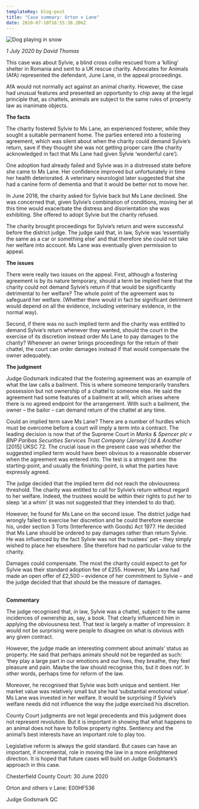 ```yaml
---
templateKey: blog-post
title: "Case summary: Orton v Lane"
date: 2020-07-10T16:55:38.206Z
---
```

![Dog playing in snow](/img/my-post-copy.png "Case summary: Orton v Lane")

<!--StartFragment-->

<!-- wp:paragraph -->

*1 July 2020 by David Thomas*

<!-- /wp:paragraph -->

<!-- wp:paragraph -->

This case was about Sylvie, a blind cross collie rescued from a ‘killing’ shelter in Romania and sent to a UK rescue charity. Advocates for Animals (AfA) represented the defendant, June Lane, in the appeal proceedings.

<!-- /wp:paragraph -->

<!-- wp:paragraph -->

AfA would not normally act against an animal charity. However, the case had unusual features and presented an opportunity to chip away at the legal principle that, as chattels, animals are subject to the same rules of property law as inanimate objects.

<!-- /wp:paragraph -->

<!-- wp:paragraph -->



<!-- /wp:paragraph -->

<!-- wp:paragraph -->



<!-- /wp:paragraph -->

<!-- wp:paragraph -->



<!-- /wp:paragraph -->

<!-- wp:paragraph -->



<!-- /wp:paragraph -->

<!-- wp:paragraph -->

**The facts**

<!-- /wp:paragraph -->

<!-- wp:paragraph -->

The charity fostered Sylvie to Ms Lane, an experienced fosterer, while they sought a suitable permanent home. The parties entered into a fostering agreement, which was silent about when the charity could demand Sylvie’s return, save if they thought she was not getting proper care (the charity acknowledged in fact that Ms Lane had given Sylvie ‘wonderful care’).

<!-- /wp:paragraph -->

<!-- wp:paragraph -->

One adoption had already failed and Sylvie was in a distressed state before she came to Ms Lane. Her confidence improved but unfortunately in time her health deteriorated. A veterinary neurologist later suggested that she had a canine form of dementia and that it would be better not to move her.

<!-- /wp:paragraph -->

<!-- wp:paragraph -->

In June 2018, the charity asked for Sylvie back but Ms Lane declined. She was concerned that, given Sylvie’s combination of conditions, moving her at this time would exacerbate the distress and disorientation she was exhibiting. She offered to adopt Sylvie but the charity refused.

<!-- /wp:paragraph -->

<!-- wp:paragraph -->

The charity brought proceedings for Sylvie’s return and were successful before the district judge. The judge said that, in law, Sylvie was ‘essentially the same as a car or something else’ and that therefore she could not take her welfare into account. Ms Lane was eventually given permission to appeal.

<!-- /wp:paragraph -->

<!-- wp:paragraph -->



<!-- /wp:paragraph -->

<!-- wp:paragraph -->

**The issues**

<!-- /wp:paragraph -->

<!-- wp:paragraph -->

There were really two issues on the appeal. First, although a fostering agreement is by its nature temporary, should a term be implied here that the charity could not demand Sylvie’s return if that would be significantly detrimental to her welfare? The whole point of the agreement was to safeguard her welfare. (Whether there would in fact be significant detriment would depend on all the evidence, including veterinary evidence, in the normal way).

<!-- /wp:paragraph -->

<!-- wp:paragraph -->

Second, if there was no such implied term and the charity was entitled to demand Sylvie’s return whenever they wanted, should the court in the exercise of its discretion instead order Ms Lane to pay damages to the charity? Whenever an owner brings proceedings for the return of their chattel, the court can order damages instead if that would compensate the owner adequately.

<!-- /wp:paragraph -->

<!-- wp:paragraph -->



<!-- /wp:paragraph -->

<!-- wp:paragraph -->

**The judgment**

<!-- /wp:paragraph -->

<!-- wp:paragraph -->

Judge Godsmark indicated that the fostering agreement was an example of what the law calls a bailment. This is where someone temporarily transfers possession but not ownership of a chattel to someone else. He said the agreement had some features of a bailment at will, which arises where there is no agreed endpoint for the arrangement. With such a bailment, the owner – the bailor – can demand return of the chattel at any time.

<!-- /wp:paragraph -->

<!-- wp:paragraph -->

Could an implied term save Ms Lane? There are a number of hurdles which must be overcome before a court will imply a term into a contract. The leading decision is now that of the Supreme Court in *Marks & Spencer plc v BNP Paribas Securities Services Trust Company (Jersey) Ltd & Another* \[2015] UKSC 72. The crucial issue in the present case was whether the suggested implied term would have been obvious to a reasonable observer when the agreement was entered into. The test is a stringent one: the starting-point, and usually the finishing-point, is what the parties have expressly agreed.

<!-- /wp:paragraph -->

<!-- wp:paragraph -->

The judge decided that the implied term did not reach the obviousness threshold. The charity was entitled to call for Sylvie’s return without regard to her welfare. Indeed, the trustees would be within their rights to put her to sleep ‘at a whim’ (it was not suggested that they intended to do that).

<!-- /wp:paragraph -->

<!-- wp:paragraph -->

However, he found for Ms Lane on the second issue. The district judge had wrongly failed to exercise her discretion and he could therefore exercise his, under section 3 Torts (Interference with Goods) Act 1977. He decided that Ms Lane should be ordered to pay damages rather than return Sylvie. He was influenced by the fact Sylvie was not the trustees’ pet – they simply wished to place her elsewhere. She therefore had no particular value to the charity.

<!-- /wp:paragraph -->

<!-- wp:paragraph -->

Damages could compensate. The most the charity could expect to get for Sylvie was their standard adoption fee of £255. However, Ms Lane had made an open offer of £2,500 – evidence of her commitment to Sylvie – and the judge decided that that should be the measure of damages.

<!-- /wp:paragraph -->

<!-- wp:paragraph -->

\
**Commentary**

<!-- /wp:paragraph -->

<!-- wp:paragraph -->

The judge recognised that, in law, Sylvie was a chattel, subject to the same incidences of ownership as, say, a book. That clearly influenced him in applying the obviousness test. That test is largely a matter of impression: it would not be surprising were people to disagree on what is obvious with any given contract.

<!-- /wp:paragraph -->

<!-- wp:paragraph -->

However, the judge made an interesting comment about animals’ status as property. He said that perhaps animals should not be regarded as such: ‘they play a large part in our emotions and our lives, they breathe, they feel pleasure and pain. Maybe the law should recognise this, but it does not’. In other words, perhaps time for reform of the law.

<!-- /wp:paragraph -->

<!-- wp:paragraph -->

Moreover, he recognised that Sylvie was both unique and sentient. Her market value was relatively small but she had ‘substantial emotional value’. Ms Lane was invested in her welfare. It would be surprising if Sylvie’s welfare needs did not influence the way the judge exercised his discretion.

<!-- /wp:paragraph -->

<!-- wp:paragraph -->

County Court judgments are not legal precedents and this judgment does not represent revolution. But it is important in showing that what happens to an animal does not have to follow property rights. Sentiency and the animal’s best interests have an important role to play too.

<!-- /wp:paragraph -->

<!-- wp:paragraph -->

Legislative reform is always the gold standard. But cases can have an important, if incremental, role in moving the law in a more enlightened direction. It is hoped that future cases will build on Judge Godsmark’s approach in this case.

<!-- /wp:paragraph -->

<!-- wp:paragraph -->

Chesterfield County Court: 30 June 2020

<!-- /wp:paragraph -->

<!-- wp:paragraph -->

Orton and others v Lane: E00HF536

<!-- /wp:paragraph -->

<!-- wp:paragraph -->

Judge Godsmark QC

<!-- /wp:paragraph -->

<!-- wp:paragraph -->



<!-- /wp:paragraph -->

<!--EndFragment-->